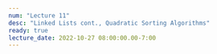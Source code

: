 ```yaml
---
num: "Lecture 11"
desc: "Linked Lists cont., Quadratic Sorting Algorithms"
ready: true
lecture_date: 2022-10-27 08:00:00.00-7:00
---
```

